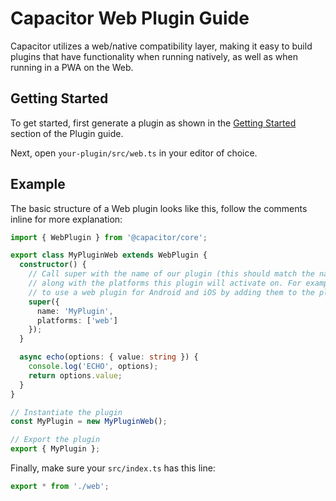 # Capacitor Web Plugin Guide

Capacitor utilizes a web/native compatibility layer, making it easy to build plugins that have functionality when running natively, as well as when running in a PWA on the Web.

## Getting Started

To get started, first generate a plugin as shown in the [Getting Started]('./#getting-started) section of the Plugin guide.

Next, open `your-plugin/src/web.ts` in your editor of choice.

## Example

The basic structure of a Web plugin looks like this, follow the comments inline for
more explanation:

```typescript
import { WebPlugin } from '@capacitor/core';

export class MyPluginWeb extends WebPlugin {
  constructor() {
    // Call super with the name of our plugin (this should match the native name),
    // along with the platforms this plugin will activate on. For example, it's possible
    // to use a web plugin for Android and iOS by adding them to the platforms list (lowercased)
    super({
      name: 'MyPlugin',
      platforms: ['web']
    });
  }

  async echo(options: { value: string }) {
    console.log('ECHO', options);
    return options.value;
  }
}

// Instantiate the plugin
const MyPlugin = new MyPluginWeb();

// Export the plugin
export { MyPlugin };
```

Finally, make sure your `src/index.ts` has this line:

```typescript
export * from './web';
```

